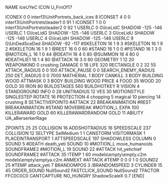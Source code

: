 NAME IceUYeC
ICON U_FrnOf17

ICONEX 0 0 interf3\UnitPortrets\_back_ices 8
ICONSET 4 0 0 interf3\UnitPortrets\leader1 0 91 1
ICONSET 1 0 0 interf3\UnitPortrets\leader2 0 92 1
USERLC 0 G\IceLidC SHADOW -125 -146
USERLC 1 G\IceLidG SHADOW -125 -146
USERLC 3 G\IceLidU SHADOW -125 -146
USERLC 4 G\IceLidH SHADOW -125 -146
USERLC 			9 G\UnDedSceDed SHADOW -92 -117
#SKELETON               16 1 9 3
#SKELETON               16 1 9 2
#SKELETON               16 1 9 1
@REST      		16 0 0 60 
#STAND     		16 1 0 0
#PSTAND    		16 1 3 0
@MOTION_L  		16 1 0 44
@DEATH     		16 4 0 80
@SUMMON     		16 4 80 0 
#DEATHLIE1 		16 1 4 80
@ATTACK   		16 3 0 60
GEOMETRY 		1 12 20
WEAPONKIND 		0 crushing
DAMAGE   		0 18
LIFE     		320
RECTANGLE 		0 2 32 55
ATTACK_RADIUS 		0 0 100
ATTACK_PAUSE 		0 0
SEARCH_ENEMY_RADIUS 	250
DET_RADIUS 		0 0 7000
MATHERIAL 		1 BODY
CANKILL 3 BODY BUILDING WOOD 
ATTMASK 0 3 BODY BUILDING WOOD 
PRICE 			4 FOOD 35 WOOD 20 GOLD 30 IRON 80
BUILDSTAGES 		560
BUILDHOTKEY		R
VISION 			4
STANDGROUND
INFO 			0 28
UNITRADIUS 		12
VES 			30
MOTIONSTYLE 		SINGLESTEP
ROTATE 			16
PROTECTION 		4 chopping 5 magical 10 piercing 14 crushing 8
SETACTIVEPOINT0 	#ATTACK 22
BREAKANIMATION 		#REST
BREAKANIMATION 		#STAND
MOVEBREAK 		#MOTION_L
EXPA 			100
KILLERAWARD             GOLD 60
KILLERAWARDRANDOM       GOLD 11
ABILITY UA_aBerserkerRage

ZPOINTS 		25 25
COLLISION 		16
ADDSHOTRADIUS 16
SPEEDSCALE              237
COLLISION 12
SELTYPE SelMedium 1 1
CANSTORM
VISITORMASK 1
PLACEINTRANSPORT 1
ATTSPEEDSCALE 197
SHADOWLESS
COLUMN 0
SOUND 5 #DEATH death_yeti
SOUND 10 #MOTION_L move_humanoids
SOUNDFRAME2 #MOTION_L 19
SOUND 22 #ATTACK hit_yetichief
SOUNDFRAME2 #ATTACK 35
!TEMP  1 60 models\empty\empty.c2m models\empty\emptya.c2m
ANMEXT #ATTACK #TEMP 0 0 0 1 0
SOUND2 25 #TEMP attack_yeti 7
BRANDOMPOS 3
/BRANDOMSPEED 3
CYLINDER 15 45
ORDER_SOUND NullSound2
FASTCLICK_SOUND NullSound2
TFACTOR FFC0C0C0
CANTCAPTURE
NO_HUNGRY
ShadowScaleX 0.7
[END]
